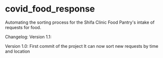 # covid_food_response
Automating the sorting process for the Shifa Clinic Food Pantry's intake of requests for food.

Changelog:
Version 1.1:


Version 1.0:
First commit of the project
It can now sort new requests by time and location